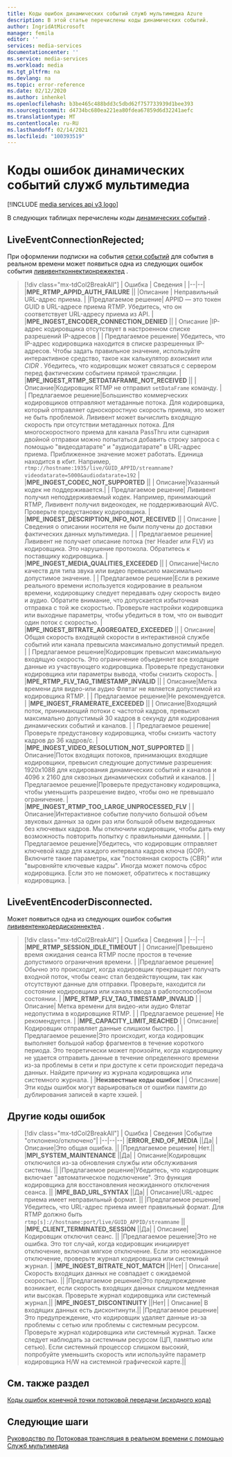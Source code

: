 ```yaml
---
title: Коды ошибок динамических событий служб мультимедиа Azure
description: В этой статье перечислены коды динамических событий.
author: IngridAtMicrosoft
manager: femila
editor: ''
services: media-services
documentationcenter: ''
ms.service: media-services
ms.workload: media
ms.tgt_pltfrm: na
ms.devlang: na
ms.topic: error-reference
ms.date: 02/12/2020
ms.author: inhenkel
ms.openlocfilehash: b3be465c488bdd3c5dbd62f757733939d1bee393
ms.sourcegitcommit: d4734bc680ea221ea80fdea67859d6d32241aefc
ms.translationtype: MT
ms.contentlocale: ru-RU
ms.lasthandoff: 02/14/2021
ms.locfileid: "100393519"
---
```

# <a name="media-services-live-event-error-codes"></a>Коды ошибок динамических событий служб мультимедиа

[!INCLUDE [media services api v3 logo](./includes/v3-hr.md)]

В следующих таблицах перечислены коды [динамических событий](live-events-outputs-concept.md) .

## <a name="liveeventconnectionrejected"></a>LiveEventConnectionRejected;

При оформлении подписки на события [сетки событий](../../event-grid/index.yml) для события в реальном времени может появиться одна из следующих ошибок события [лививентконнектионрежектед](media-services-event-schemas.md\#liveeventconnectionrejected) .
> [!div class="mx-tdCol2BreakAll"]
>| Ошибка | Сведения |
>|--|--|
>|**MPE_RTMP_APPID_AUTH_FAILURE** ||
>|Описание | Неправильный URL-адрес приема. |
>|Предлагаемое решение| APPID — это токен GUID в URL-адресе приема RTMP. Убедитесь, что он соответствует URL-адресу приема из API. |
>|**MPE_INGEST_ENCODER_CONNECTION_DENIED** ||
>| Описание |IP-адрес кодировщика отсутствует в настроенном списке разрешений IP-адресов |
>| Предлагаемое решение| Убедитесь, что IP-адрес кодировщика находится в списке разрешенных IP-адресов. Чтобы задать правильное значение, используйте интерактивное средство, такое как калькулятор *вхоисмип* или *CIDR* .  Убедитесь, что кодировщик может связаться с сервером перед фактическим событием прямой трансляции. |
>|**MPE_INGEST_RTMP_SETDATAFRAME_NOT_RECEIVED** ||
>| Описание|Кодировщик RTMP не отправил `setDataFrame` команду. |
>| Предлагаемое решение|Большинство коммерческих кодировщиков отправляют метаданные потока. Для кодировщика, который отправляет односкоростную скорость приема, это может не быть проблемой. Лививент может вычислить входящую скорость при отсутствии метаданных потока.  Для многоскоростного приема для канала PassThru или сценария двойной отправки можно попытаться добавить строку запроса с помощью "видеодатарате" и "аудиодатарате" в URL-адрес приема. Приближенное значение может работать. Единица находится в кбит. Например,  `rtmp://hostname:1935/live/GUID_APPID/streamname?videodatarate=5000&audiodatarate=192` |
>|**MPE_INGEST_CODEC_NOT_SUPPORTED** ||
>| Описание|Указанный кодек не поддерживается.|
>| Предлагаемое решение| Лививент получил неподдерживаемый кодек. Например, принимающий RTMP, Лививент получил видеокодек, не поддерживающий AVC.  Проверьте предустановку кодировщика. |
>|**MPE_INGEST_DESCRIPTION_INFO_NOT_RECEIVED** ||
>| Описание |Сведения о описании носителя не были получены до доставки фактических данных мультимедиа. |
>| Предлагаемое решение|Лививент не получает описание потока (тег Header или FLV) из кодировщика. Это нарушение протокола. Обратитесь к поставщику кодировщика. |
>|**MPE_INGEST_MEDIA_QUALITIES_EXCEEDED** ||
>| Описание|Число качеств для типа звука или видео превысило максимально допустимое значение. |
>| Предлагаемое решение|Если в режиме реального времени используется кодирование в реальном времени, кодировщику следует передавать одну скорость видео и аудио.  Обратите внимание, что допускается избыточная отправка с той же скоростью. Проверьте настройки кодировщика или выходные параметры, чтобы убедиться в том, что он выводит один поток с скоростью. |
>|**MPE_INGEST_BITRATE_AGGREGATED_EXCEEDED** ||
>| Описание|Общая скорость входящей скорости в интерактивной службе событий или канала превысила максимально допустимый предел. |
>| Предлагаемое решение|Кодировщик превысил максимальную входящую скорость. Это ограничение объединяет все входящие данные из участвующего кодировщика. Проверьте предустановки кодировщика или параметры вывода, чтобы снизить скорость. |
>|**MPE_RTMP_FLV_TAG_TIMESTAMP_INVALID** ||
>| Описание|Метка времени для видео-или аудио Флвтаг не является допустимой из кодировщика RTMP. |
>| Предлагаемое решение|Не рекомендуется. |
>|**MPE_INGEST_FRAMERATE_EXCEEDED** ||
>| Описание|Входящий поток, принимающий потоки с частотой кадров, превысил максимально допустимый 30 кадров в секунду для кодирования динамических событий и каналов. |
>| Предлагаемое решение|Проверьте предустановку кодировщика, чтобы снизить частоту кадров до 36 кадров/с. |
>|**MPE_INGEST_VIDEO_RESOLUTION_NOT_SUPPORTED** ||
>| Описание|Поток входящих потоков, принимающих входящие кодировщики, превысил следующие допустимые разрешения: 1920x1088 для кодирования динамических событий и каналов и 4096 x 2160 для сквозных динамических событий и каналов. |
>| Предлагаемое решение|Проверьте предустановку кодировщика, чтобы уменьшить разрешение видео, чтобы оно не превышало ограничение. |
>|**MPE_INGEST_RTMP_TOO_LARGE_UNPROCESSED_FLV** |
>| Описание|Интерактивное событие получило большой объем звуковых данных за один раз или большой объем видеоданных без ключевых кадров. Мы отключили кодировщик, чтобы дать ему возможность повторить попытку с правильными данными. |
>| Предлагаемое решение|Убедитесь, что кодировщик отправляет ключевой кадр для каждого интервала кадров ключа (GOP).  Включите такие параметры, как "постоянная скорость (CBR)" или "выровняйте ключевые кадры". Иногда может помочь сброс кодировщика. Если это не поможет, обратитесь к поставщику кодировщика. |

## <a name="liveeventencoderdisconnected"></a>LiveEventEncoderDisconnected.

Может появиться одна из следующих ошибок события [лививентенкодердисконнектед](media-services-event-schemas.md\#liveeventencoderdisconnected) .

> [!div class="mx-tdCol2BreakAll"]
>| Ошибка | Сведения |
>|--|--|
>|**MPE_RTMP_SESSION_IDLE_TIMEOUT** |
>| Описание|Превышено время ожидания сеанса RTMP после простоя в течение допустимого ограничения времени. |
>|Предлагаемое решение|Обычно это происходит, когда кодировщик прекращает получать входной поток, чтобы сеанс стал бездействующим, так как отсутствуют данные для отправки. Проверьте, находится ли состояние кодировщика или канала ввода в работоспособном состоянии. |
>|**MPE_RTMP_FLV_TAG_TIMESTAMP_INVALID** |
>|Описание| Метка времени для видео-или аудио Флвтаг недопустима в кодировщике RTMP. |
>| Предлагаемое решение| Не рекомендуется. |
>|**MPE_CAPACITY_LIMIT_REACHED** |
>| Описание|Кодировщик отправляет данные слишком быстро. |
>| Предлагаемое решение|Это происходит, когда кодировщик выполняет большой набор фрагментов в течение короткого периода.  Это теоретически может произойти, когда кодировщику не удается отправить данные в течение определенного времени из-за проблемы в сети и при доступе к сети происходит передача данных. Найдите причину из журнала кодировщика или системного журнала. |
>|**Неизвестные коды ошибок** |
>| Описание| Эти коды ошибок могут варьироваться от ошибки памяти до дублирования записей в карте хэшей. |

## <a name="other-error-codes"></a>Другие коды ошибок

> [!div class="mx-tdCol2BreakAll"]
>| Ошибка | Сведения |Событие "отклонено/отключено"|
>|--|--|--|
>|**ERROR_END_OF_MEDIA** ||Да|
>| Описание|Это общая ошибка. ||
>|Предлагаемое решение| Нет.||
>|**MPI_SYSTEM_MAINTENANCE** ||Да|
>| Описание|Кодировщик отключился из-за обновления службы или обслуживания системы. ||
>|Предлагаемое решение|Убедитесь, что кодировщик включает "автоматическое подключение". Это функция кодировщика для восстановления неожиданного отключения сеанса. ||
>|**MPE_BAD_URL_SYNTAX** ||Да|
>| Описание|URL-адрес приема имеет неправильный формат. ||
>|Предлагаемое решение|Убедитесь, что URL-адрес приема имеет правильный формат. Для RTMP должно быть `rtmp[s]://hostname:port/live/GUID_APPID/streamname` ||
>|**MPE_CLIENT_TERMINATED_SESSION** ||Да|
>| Описание|Кодировщик отключил сеанс.  ||
>|Предлагаемое решение|Это не ошибка. Это тот случай, когда кодировщик инициирует отключение, включая мягкое отключение. Если это неожиданное отключение, проверьте журнал кодировщика или системный журнал. |
>|**MPE_INGEST_BITRATE_NOT_MATCH** ||Нет|
>| Описание|Скорость входящих данных не совпадает с ожидаемой скоростью. ||
>|Предлагаемое решение|Это предупреждение возникает, если скорость входящих данных слишком медленная или высокая. Проверьте журнал кодировщика или системный журнал.||
>|**MPE_INGEST_DISCONTINUITY** ||Нет|
>| Описание| В входящих данных есть дисконтинути.||
>|Предлагаемое решение| Это предупреждение, что кодировщик удаляет данные из-за проблемы с сетью или проблемы с системным ресурсом. Проверьте журнал кодировщика или системный журнал. Также следует наблюдать за системным ресурсом (ЦП, памятью или сетью). Если системный процессор слишком высокий, попробуйте уменьшить скорость или используйте параметр кодировщика H/W на системной графической карте.||

## <a name="see-also"></a>См. также раздел

[Коды ошибок конечной точки потоковой передачи (исходного кода)](streaming-endpoint-error-codes.md)

## <a name="next-steps"></a>Следующие шаги

[Руководство по Потоковая трансляция в реальном времени с помощью Служб мультимедиа](stream-live-tutorial-with-api.md)
